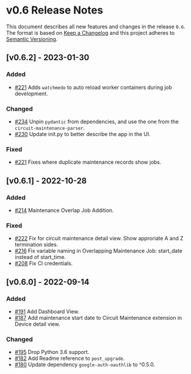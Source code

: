 # v0.6 Release Notes

This document describes all new features and changes in the release `0.6`. The format is based on [Keep a Changelog](https://keepachangelog.com/en/1.0.0/) and this project adheres to [Semantic Versioning](https://semver.org/spec/v2.0.0.html).

## [v0.6.2] - 2023-01-30

### Added

- [#221](https://github.com/nautobot/nautobot-plugin-circuit-maintenance/issues/221) Adds `watchmedo` to auto reload worker containers during job development.

### Changed

- [#234](https://github.com/nautobot/nautobot-plugin-circuit-maintenance/issues/234) Unpin `pydantic` from dependencies, and use the one from the `circuit-maintenance-parser`.
- [#230](https://github.com/nautobot/nautobot-plugin-circuit-maintenance/issues/230) Update init.py to better describe the app in the UI.

### Fixed

- [#221](https://github.com/nautobot/nautobot-plugin-circuit-maintenance/issues/221) Fixes where duplicate maintenance records show jobs.

## [v0.6.1] - 2022-10-28

### Added

- [#214](https://github.com/nautobot/nautobot-plugin-circuit-maintenance/issues/214) Maintenance Overlap Job Addition.

### Fixed

- [#222](https://github.com/nautobot/nautobot-plugin-circuit-maintenance/issues/222) Fix for circuit maintenance detail view. Show approriate A and Z termination sides.
- [#216](https://github.com/nautobot/nautobot-plugin-circuit-maintenance/issues/216) Fix variable naming in Overlapping Maintenance Job: start_date instead of start_time.
- [#208](https://github.com/nautobot/nautobot-plugin-circuit-maintenance/issues/208) Fix CI credentials.

## [v0.6.0] - 2022-09-14

### Added

- [#191](https://github.com/nautobot/nautobot-plugin-circuit-maintenance/issues/191) Add Dashboard View.
- [#187](https://github.com/nautobot/nautobot-plugin-circuit-maintenance/issues/187) Add maintenance start date to Circuit Maintenance extension in Device detail view.

### Changed

- [#195](https://github.com/nautobot/nautobot-plugin-circuit-maintenance/issues/195) Drop Python 3.6 support.
- [#182](https://github.com/nautobot/nautobot-plugin-circuit-maintenance/issues/182) Add Readme reference to `post_upgrade`.
- [#180](https://github.com/nautobot/nautobot-plugin-circuit-maintenance/issues/180) Update dependency `google-auth-oauthlib` to ^0.5.0.

